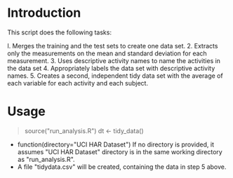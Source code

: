 Introduction
============
This script does the following tasks:

l. Merges the training and the test sets to create one data set.
2. Extracts only the measurements on the mean and standard deviation for each measurement. 
3. Uses descriptive activity names to name the activities in the data set
4. Appropriately labels the data set with descriptive activity names. 
5. Creates a second, independent tidy data set with the average of each variable for each activity and each subject. 

Usage
======
> source("run_analysis.R")
> dt <- tidy_data()

* function(directory="UCI HAR Dataset")
  If no directory is provided, it assumes "UCI HAR Dataset" directory is in the same working
  directory as "run_analysis.R".
* A file "tidydata.csv" will be created, containing the data in step 5 above.




